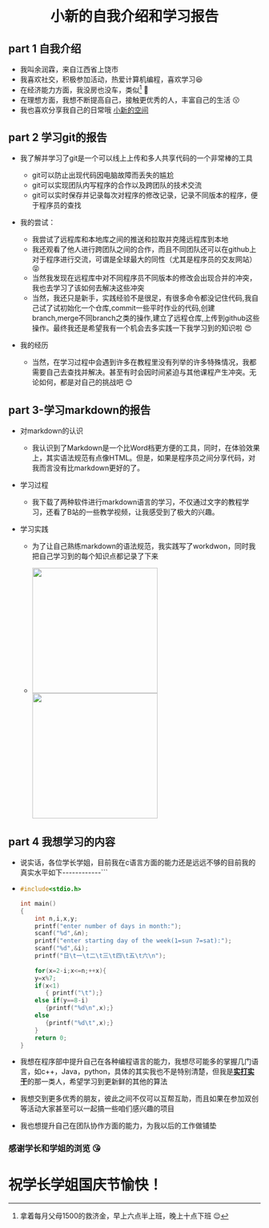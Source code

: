 # <center > 小新的自我介绍和学习报告</center>


## part 1 自我介绍

+ 我叫余润霖，来自江西省上饶市
+ 我喜欢社交，积极参加活动，热爱计算机编程，喜欢学习:satisfied:
+ 在经济能力方面，我没房也没车，类似[^大学低保户 ] :grimacing:
+ 在理想方面，我想不断提高自己，接触更优秀的人，丰富自己的生活  :kissing:
+ 我也喜欢分享我自己的日常哦  [小新的空间](https://user.qzone.qq.com/2712621291/infocenter)

## part 2 学习git的报告

+ 我了解并学习了git是一个可以线上上传和多人共享代码的一个非常棒的工具
  + git可以防止出现代码因电脑故障而丢失的尴尬
  + git可以实现团队内写程序的合作以及跨团队的技术交流
  + git可以实时保存并记录每次对程序的修改记录，记录不同版本的程序，便于程序员的查找

+ 我的尝试：
  + 我尝试了远程库和本地库之间的推送和拉取并克隆远程库到本地
  + 我还观看了他人进行跨团队之间的合作，而且不同团队还可以在github上对于程序进行交流，可谓是全球最大的同性（尤其是程序员的交友网站）:stuck_out_tongue_closed_eyes:
  + 当然我发现在远程库中对不同程序员不同版本的修改会出现合并的冲突，我也去学习了该如何去解决这些冲突
  + 当然，我还只是新手，实践经验不是很足，有很多命令都没记住代码,我自己试了试初始化一个仓库,commit一些平时作业的代码,创建branch,merge不同branch之类的操作,建立了远程仓库,上传到github这些操作。最终我还是希望我有一个机会去多实践一下我学习到的知识啦  :heart_eyes:

+ 我的经历
  + 当然，在学习过程中会遇到许多在教程里没有列举的许多特殊情况，我都需要自己去查找并解决。甚至有时会因时间紧迫与其他课程产生冲突。无论如何，都是对自己的挑战吧 :blush:

## part 3-学习markdown的报告

+ 对markdown的认识
  + 我认识到了Markdown是一个比Word档更方便的工具，同时，在体验效果上，其实语法规范有点像HTML。但是，如果是程序员之间分享代码，对我而言没有比markdown更好的了。

+ 学习过程
  + 我下载了两种软件进行markdown语言的学习，不仅通过文字的教程学习，还看了B站的一些教学视频，让我感受到了极大的兴趣。

+ 学习实践

  + 为了让自己熟练markdown的语法规范，我实践写了workdwon，同时我把自己学习到的每个知识点都记录了下来

  + <img src="E:\git space\git xiaoxin introduction\xiaoxin-introduction\MM$@Z]V)RB[MZ@YZ4]XV4TW.png" width="250">  <img src="E:\git space\git xiaoxin introduction\xiaoxin-introduction\5LC8%FEB[[3@WA[7@[(X1Y3.png" width=250>

    

## part 4 我想学习的内容

+ 说实话，各位学长学姐，目前我在c语言方面的能力还是远远不够的目前我的真实水平如下------------```

+ ```c
  #include<stdio.h>
  
  int main()
  {
      int n,i,x,y;
      printf("enter number of days in month:");
      scanf("%d",&n);
      printf("enter starting day of the week(1=sun 7=sat):");
      scanf("%d",&i);
      printf("日\t一\t二\t三\t四\t五\t六\n");
      
      for(x=2-i;x<=n;++x){   
      y=x%7;
      if(x<1)
         { printf("\t");}
      else if(y==8-i)
         {printf("%d\n",x);}
      else  
         {printf("%d\t",x);}
      }
      return 0;
  }

+ 我想在程序部中提升自己在各种编程语言的能力，我想尽可能多的掌握几门语言，如c++，Java，python，具体的其实我也不是特别清楚，但我是<u>**实打实干**</u>的那一类人，希望学习到更新鲜的其他的算法

+ 我想交到更多优秀的朋友，彼此之间不仅可以互帮互助，而且如果在参加双创等活动大家甚至可以一起搞一些咱们感兴趣的项目

+ 我也想提升自己在团队协作方面的能力，为我以后的工作做铺垫

  

### 感谢学长和学姐的浏览 :kissing_heart:

# 祝学长学姐国庆节愉快！













[^大学低保户 ]:拿着每月父母1500的救济金，早上六点半上班，晚上十点下班 :relieved:




